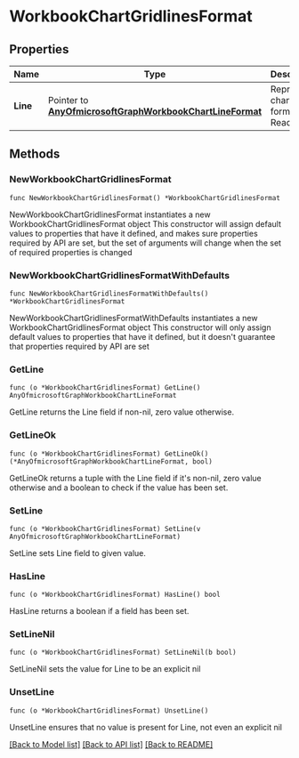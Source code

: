 # WorkbookChartGridlinesFormat

## Properties

Name | Type | Description | Notes
------------ | ------------- | ------------- | -------------
**Line** | Pointer to [**AnyOfmicrosoftGraphWorkbookChartLineFormat**](anyOf&lt;microsoft.graph.workbookChartLineFormat&gt;.md) | Represents chart line formatting. Read-only. | [optional] 

## Methods

### NewWorkbookChartGridlinesFormat

`func NewWorkbookChartGridlinesFormat() *WorkbookChartGridlinesFormat`

NewWorkbookChartGridlinesFormat instantiates a new WorkbookChartGridlinesFormat object
This constructor will assign default values to properties that have it defined,
and makes sure properties required by API are set, but the set of arguments
will change when the set of required properties is changed

### NewWorkbookChartGridlinesFormatWithDefaults

`func NewWorkbookChartGridlinesFormatWithDefaults() *WorkbookChartGridlinesFormat`

NewWorkbookChartGridlinesFormatWithDefaults instantiates a new WorkbookChartGridlinesFormat object
This constructor will only assign default values to properties that have it defined,
but it doesn't guarantee that properties required by API are set

### GetLine

`func (o *WorkbookChartGridlinesFormat) GetLine() AnyOfmicrosoftGraphWorkbookChartLineFormat`

GetLine returns the Line field if non-nil, zero value otherwise.

### GetLineOk

`func (o *WorkbookChartGridlinesFormat) GetLineOk() (*AnyOfmicrosoftGraphWorkbookChartLineFormat, bool)`

GetLineOk returns a tuple with the Line field if it's non-nil, zero value otherwise
and a boolean to check if the value has been set.

### SetLine

`func (o *WorkbookChartGridlinesFormat) SetLine(v AnyOfmicrosoftGraphWorkbookChartLineFormat)`

SetLine sets Line field to given value.

### HasLine

`func (o *WorkbookChartGridlinesFormat) HasLine() bool`

HasLine returns a boolean if a field has been set.

### SetLineNil

`func (o *WorkbookChartGridlinesFormat) SetLineNil(b bool)`

 SetLineNil sets the value for Line to be an explicit nil

### UnsetLine
`func (o *WorkbookChartGridlinesFormat) UnsetLine()`

UnsetLine ensures that no value is present for Line, not even an explicit nil

[[Back to Model list]](../README.md#documentation-for-models) [[Back to API list]](../README.md#documentation-for-api-endpoints) [[Back to README]](../README.md)


